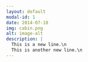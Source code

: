 ```yaml
---
layout: default
modal-id: 1
date: 2014-07-18
img: cabin.png
alt: image-alt
description: |
  This is a new line.\n
  This is another new line.\n
---
```


